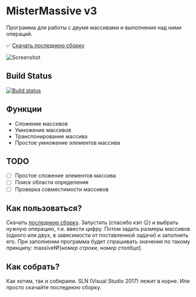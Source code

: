 # MisterMassive v3
Программа для работы с двумя массивами и выполнения над ними операций.

:white_check_mark: [Скачать последнюю сборку](https://ci.appveyor.com/project/levohup/mistermassive/build/artifacts)

![Screenshot](http://i.imgur.com/zPbsRtt.png)

## Build Status
[![Build status](https://ci.appveyor.com/api/projects/status/vjyaflvxf2xj5700?svg=true)](https://ci.appveyor.com/project/levohup/mistermassive)

## Функции
* Сложение массивов
* Умножение массивов
* Транспонирование массива
* Простое умножение элементов массива

## TODO
- [ ] Простое сложение элементов массива
- [ ] Поиск области определения
- [ ] Проверка совместимости массивов

## Как пользоваться?
Скачать [последнюю сборку](https://ci.appveyor.com/project/levohup/mistermassive/build/artifacts). Запустить (спасибо кэп  :expressionless:) и выбрать нужную операцию, т.е. ввести цифру. Потом задать размеры массивов (одного или двух, в зависимости от поставленной задачи) и заполнить его. При заполнении программа будет спрашивать значения по такому принципу: massive№[*номер строки*, *номер столбца*].

## Как собрать?
Как хотим, так и собираем. SLN (Visual Studio 2017) лежит в корне. Или просто скачайте последнюю сборку.
